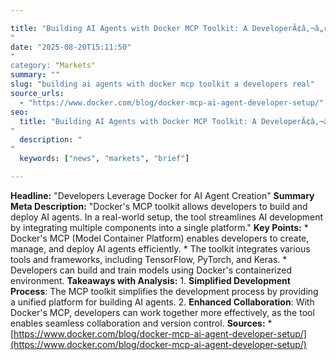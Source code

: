 ```yaml
---

title: "Building AI Agents with Docker MCP Toolkit: A DeveloperÃ¢â‚¬â„¢s Real-World Setup'"
date: "2025-08-20T15:11:50""
category: "Markets"
summary: ""
slug: "building ai agents with docker mcp toolkit a developers real"
source_urls:
  - "https://www.docker.com/blog/docker-mcp-ai-agent-developer-setup/"
seo:
  title: "Building AI Agents with Docker MCP Toolkit: A DeveloperÃ¢â‚¬â„¢s Real-World Setup | Hash n Hedge'"
  description: ""
  keywords: ["news", "markets", "brief"]

---
```

**Headline:**  "Developers Leverage Docker for AI Agent Creation"  **Summary Meta Description:**  "Docker's MCP toolkit allows developers to build and deploy AI agents. In a real-world setup, the tool streamlines AI development by integrating multiple components into a single platform."  **Key Points:**  * Docker's MCP (Model Container Platform) enables developers to create, manage, and deploy AI agents efficiently. * The toolkit integrates various tools and frameworks, including TensorFlow, PyTorch, and Keras. * Developers can build and train models using Docker's containerized environment.  **Takeaways with Analysis:**   1.  **Simplified Development Process**: The MCP toolkit simplifies the development process by providing a unified platform for building AI agents. 2.  **Enhanced Collaboration**: With Docker's MCP, developers can work together more effectively, as the tool enables seamless collaboration and version control.  **Sources:**  * [https://www.docker.com/blog/docker-mcp-ai-agent-developer-setup/](https://www.docker.com/blog/docker-mcp-ai-agent-developer-setup/) 
